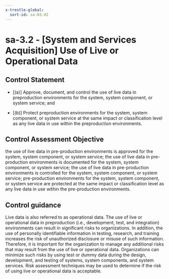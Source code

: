 ```yaml
---
x-trestle-global:
  sort-id: sa-03.02
---
```


# sa-3.2 - \[System and Services Acquisition\] Use of Live or Operational Data

## Control Statement

- \[(a)\] Approve, document, and control the use of live data in preproduction environments for the system, system component, or system service; and

- \[(b)\] Protect preproduction environments for the system, system component, or system service at the same impact or classification level as any live data in use within the preproduction environments.

## Control Assessment Objective

the use of live data in pre-production environments is approved for the system, system component, or system service;
the use of live data in pre-production environments is documented for the system, system component, or system service;
the use of live data in pre-production environments is controlled for the system, system component, or system service;
pre-production environments for the system, system component, or system service are protected at the same impact or classification level as any live data in use within the pre-production environments.

## Control guidance

Live data is also referred to as operational data. The use of live or operational data in preproduction (i.e., development, test, and integration) environments can result in significant risks to organizations. In addition, the use of personally identifiable information in testing, research, and training increases the risk of unauthorized disclosure or misuse of such information. Therefore, it is important for the organization to manage any additional risks that may result from the use of live or operational data. Organizations can minimize such risks by using test or dummy data during the design, development, and testing of systems, system components, and system services. Risk assessment techniques may be used to determine if the risk of using live or operational data is acceptable.
